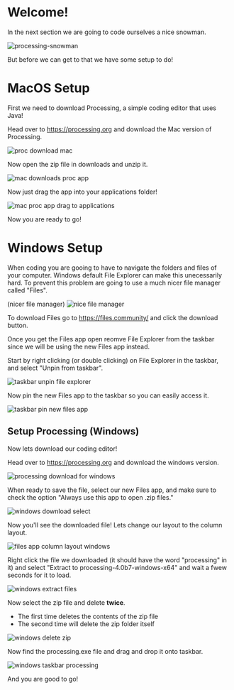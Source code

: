 # Welcome!
In the next section we are going to code ourselves a nice snowman.

![processing-snowman](/Assets/processing-snowman.png)

But before we can get to that we have some setup to do!

# MacOS Setup
First we need to download Processing, a simple coding editor that uses Java!

Head over to https://processing.org and download the Mac version of Processing.

![proc download mac](/Assets/proc-download-mac.png)

Now open the zip file in downloads and unzip it.

![mac downloads proc app](/Assets/mac-downloads-proc-app.png)

Now just drag the app into your applications folder!

![mac proc app drag to applications](/Assets/mac-proc-app-drag-to-applications.png)

Now you are ready to go!

# Windows Setup
When coding you are gooing to have to navigate the folders and files of your computer. Windows default File Explorer can make this unecessarily hard. To prevent this problem are going to use a much nicer file manager called "Files".

(nicer file manager)
![nice file manager](/Assets/files-app-home.png)

To download Files go to https://files.community/ and click the download button.

Once you get the Files app open reomve File Explorer from the taskbar since we will be using the new Files app instead.

Start by right clicking (or double clicking) on File Explorer in the taskbar, and select "Unpin from taskbar".

![taskbar unpin file explorer](/Assets/taskbar-unpin-file-explorer.png)

Now pin the new Files app to the taskbar so you can easily access it.

![taskbar pin new files app](/Assets/taskbar-pin-new-files-app.png)

## Setup Processing (Windows)
Now lets download our coding editor!

Head over to https://processing.org and download the windows version.

![processing download for windows](/Assets/proc-download-windows.png)

When ready to save the file, select our new Files app, and make sure to check the option "Always use this app to open .zip files."

![windows download select](/Assets/windows-download-select.png)

Now you'll see the downloaded file! Lets change our layout to the column layout.

![files app column layout windows](/Assets/files-app-column-layout.png)

Right click the file we downloaded (it should have the word "processing" in it) and select "Extract to processing-4.0b7-windows-x64" and wait a fwew seconds for it to load.

![windows extract files](/Assets/windows-extract-files.png)

Now select the zip file and delete **twice**.
- The first time deletes the contents of the zip file
- The second time will delete the zip folder itself

![windows delete zip](/Assets/windows-delete-zip.png)

Now find the processing.exe file and drag and drop it onto taskbar.

![windows taskbar processing](/Assets/windows-taskbar-processing.png)

And you are good to go!